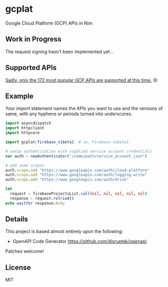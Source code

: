 # gcplat
Google Cloud Platform (GCP) APIs in Nim

## Work in Progress

The request signing hasn't been implemented yet...

## Supported APIs

[Sadly, only the 172 most popular GCP APIs are supported at this time.](https://github.com/disruptek/gcplat/tree/master/src/gcplat) :cry:

## Example

Your import statement names the APIs you want to use and the versions of same,
with any hyphens or periods turned into underscores.

```nim
import asyncdispatch
import httpclient
import httpcore

import gcplat/firebase_v1beta1  # ie. Firebase v1beta1

# setup authentication with supplied service account credentials
var auth = newAuthenticator("/some/path/service_account.json")

# add some scopes
auth.scope.add "https://www.googleapis.com/auth/cloud-platform"
auth.scope.add "https://www.googleapis.com/auth/logging.write"
auth.scope.add "https://www.googleapis.com/auth/drive"

let
  request = firebaseProjectsList.call(nil, nil, nil, nil, nil)
  response = request.retried()
echo waitfor response.body
```

## Details

This project is based almost entirely upon the following:

- OpenAPI Code Generator https://github.com/disruptek/openapi

Patches welcome!

## License

MIT
